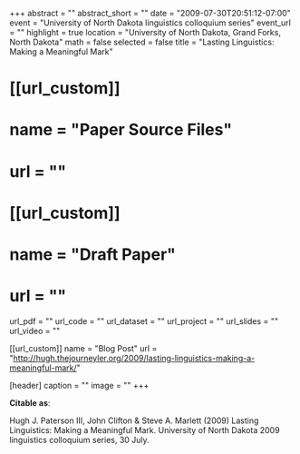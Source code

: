 +++
abstract = ""
abstract_short = ""
date = "2009-07-30T20:51:12-07:00"
event = "University of North Dakota linguistics colloquium series"
event_url = ""
highlight = true
location = "University of North Dakota, Grand Forks, North Dakota"
math = false
selected = false
title = "Lasting Linguistics: Making a Meaningful Mark"

# [[url_custom]]
#  name = "Paper Source Files"
#  url = ""

# [[url_custom]]
#  name = "Draft Paper"
#  url = ""

  url_pdf = ""
  url_code = ""
  url_dataset = ""
  url_project = ""
  url_slides = ""
  url_video = ""

[[url_custom]]
  name = "Blog Post"
  url = "http://hugh.thejourneyler.org/2009/lasting-linguistics-making-a-meaningful-mark/"


  [header]
    caption = ""
    image = ""
+++

__Citable as__:

Hugh J. Paterson III, John Clifton & Steve A. Marlett (2009) Lasting Linguistics: Making a Meaningful Mark. University of North Dakota 2009 linguistics colloquium series, 30 July.

